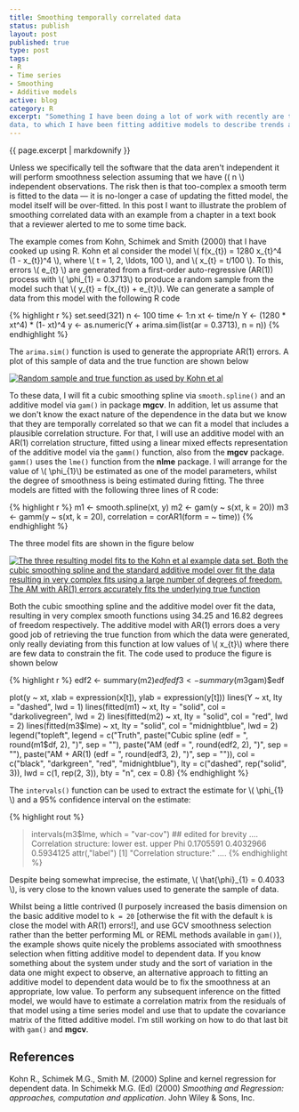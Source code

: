 ```yaml
--- 
title: Smoothing temporally correlated data
status: publish
layout: post
published: true
type: post
tags: 
- R
- Time series
- Smoothing
- Additive models
active: blog
category: R
excerpt: "Something I have been doing a lot of work with recently are time series
data, to which I have been fitting additive models to describe trends and other features of the data. When modelling temporally dependent data, we often need to adjust our fitted models to account for the lack of independence in the model residuals. When smoothing such data, however, there is an additional problem that needs to be addressed when we are determining the complexity of the fitted smooths as part of the model fit."
---
```


{{ page.excerpt | markdownify  }}

Unless we specifically tell the software that the data aren't independent it will perform smoothness selection assuming that we have \(( n \\) independent observations. The risk then is that too-complex a smooth term is fitted to the data &mdash; it is no-longer a case of updating the fitted model, the model itself will be over-fitted. In this post I want to illustrate the problem of smoothing correlated data with an example from a chapter in a text book that a reviewer alerted to me to some time back.

The example comes from Kohn, Schimek and Smith (2000) that I have cooked up using R. Kohn et al consider the model \\( f(x\_{t}) = 1280 x\_{t}\^4 (1 - x\_{t})\^4 \\), where \\( t = 1, 2, \\ldots, 100 \\), and \\( x\_{t} = t/100 \\). To this, errors \\( e\_{t} \\) are generated from a first-order auto-regressive (AR(1)) process with \\( \\phi\_{1} = 0.3713\\) to produce a random sample from the model such that \\( y\_{t} = f(x\_{t}) + e\_{t}\\). We can generate a sample of data from this model with the following R code

{% highlight r %}
set.seed(321)
n <- 100
time <- 1:n
xt <- time/n
Y <- (1280 * xt^4) * (1- xt)^4
y <- as.numeric(Y + arima.sim(list(ar = 0.3713), n = n))
{% endhighlight %}

The `arima.sim()` function is used to generate the appropriate AR(1) errors. A plot of this sample of data and the true function are shown below

[![Random sample and true function as used by Kohn et al](http://ucfagls.files.wordpress.com/2011/07/schimek_example_1.png "smoothing_dependent_data_example_1")](http://ucfagls.files.wordpress.com/2011/07/schimek_example_1.png)

To these data, I will fit a cubic smoothing spline via `smooth.spline()` and an additive model via `gam()` in package **mgcv**. In addition, let us assume that we don't know the exact nature of the dependence in the data but we know that they are temporally correlated so that we can fit a model that includes a plausible correlation structure. For that, I will use an additive model with an AR(1) correlation structure, fitted using a linear mixed effects representation of the additive model via the `gamm()` function, also from the **mgcv** package. `gamm()` uses the `lme()` function from the **nlme** package. I will arrange for the value
of \\( \\phi\_{1}\\) be estimated as one of the model parameters, whilst the degree of smoothness is being estimated during fitting. The three models are fitted with the following three lines of R code:

{% highlight r %}
m1 <- smooth.spline(xt, y)
m2 <- gam(y ~ s(xt, k = 20))
m3 <- gamm(y ~ s(xt, k = 20), correlation = corAR1(form = ~ time))
{% endhighlight %}

The three model fits are shown in the figure below

[![The three resulting model fits to the Kohn et al example data set. Both the cubic smoothing spline and the standard additive model over fit the data resulting in very complex fits using a large number of degrees of freedom. The AM with AR(1) errors accurately fits the underlying true function](http://ucfagls.files.wordpress.com/2011/07/schimek_example_2.png "three_model_fits_to the kohn_et_al_example_data")](http://ucfagls.files.wordpress.com/2011/07/schimek_example_2.png)

Both the cubic smoothing spline and the additive model over fit the
data, resulting in very complex smooth functions using 34.25 and 16.82
degrees of freedom respectively. The additive model with AR(1) errors
does a very good job of retrieving the true function from which the data
were generated, only really deviating from this function at low values
of \\( x\_{t}\\) where there are few data to constrain the fit. The
code used to produce the figure is shown below

{% highlight r %}
edf2 <- summary(m2)$edf
edf3 <- summary(m3$gam)$edf

plot(y ~ xt, xlab = expression(x[t]), ylab = expression(y[t]))
lines(Y ~ xt, lty = "dashed", lwd = 1)
lines(fitted(m1) ~ xt, lty = "solid", col = "darkolivegreen", lwd = 2)
lines(fitted(m2) ~ xt, lty = "solid", col = "red", lwd = 2)
lines(fitted(m3$lme) ~ xt, lty = "solid", col = "midnightblue", lwd = 2)
legend("topleft",
       legend = c("Truth",
       paste("Cubic spline (edf = ", round(m1$df, 2), ")", sep = ""),
       paste("AM (edf = ", round(edf2, 2), ")", sep = ""),
       paste("AM + AR(1) (edf = ", round(edf3, 2), ")", sep = "")),
       col = c("black", "darkgreen", "red", "midnightblue"),
       lty = c("dashed", rep("solid", 3)),
       lwd = c(1, rep(2, 3)),
       bty = "n", cex = 0.8)
{% endhighlight %}

The `intervals()` function can be used to extract the estimate for \\( \\phi\_{1} \\) and a 95% confidence interval on the estimate:

{% highlight rout %}
> intervals(m3$lme, which = "var-cov") ## edited for brevity
....
 Correlation structure:
        lower      est.     upper
Phi 0.1705591 0.4032966 0.5934125
attr(,"label")
[1] "Correlation structure:"
....
{% endhighlight %}

Despite being somewhat imprecise, the estimate, \\( \\hat{\\phi}\_{1} = 0.4033 \\), is very close to the known values used to generate the sample of data.

Whilst being a little contrived (I purposely increased the basis dimension on the basic additive model to `k = 20` [otherwise the fit with the default `k` is close the model with AR(1) errors!], and use GCV smoothness selection rather than the better performing ML or REML methods available in `gam()`), the example shows quite nicely the problems associated with smoothness selection when fitting additive model to dependent data. If you know something about the system under study and the sort of variation in the data one might expect to observe, an alternative approach to fitting an additive model to dependent data would be to fix the smoothness at an appropriate, low value. To perform any subsequent inference on the fitted model, we would have to estimate a correlation matrix from the residuals of that model using a time series model and use that to update the covariance matrix of the fitted additive model. I'm still working on how to do that last bit with `gam()` and **mgcv**.

References
----------

Kohn R., Schimek M.G., Smith M. (2000) Spline and kernel regression for
dependent data. In Schimekk M.G. (Ed) (2000) *Smoothing and Regression:
approaches, computation and application*. John Wiley & Sons, Inc.
